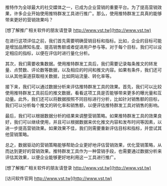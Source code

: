 推特作为全球最大的社交媒体之一，已成为企业营销的重要平台。为了提高营销效果，许多企业开始使用推特群发工具进行推广。那么，使用推特群发工具真的能够带来更好的营销效果吗？

[想了解推广相关软件的朋友请登录 http://www.vst.tw](http://www.vst.tw)

在进行这项评估之前，我们首先需要明确营销目标和指标。比如，企业的目标可能是增加品牌知名度、提高销售额或者促进用户参与等。对于每个目标，我们可以设定相应的指标，以便在评估时进行量化分析。

其次，我们需要收集数据。使用推特群发工具后，我们需要记录每条推文的转发量、点赞数、评论数等数据，以及相应的时间和推文内容。如果有条件，我们还可以从其他渠道获取相关数据，比如网站流量、转化率等。

接下来，我们可以通过数据分析来评估推特群发工具的效果。首先，我们可以比较使用推特群发工具前后的推文数据，看看这项工具是否能够带来更多的曝光量和互动量。此外，我们还可以将数据按照不同目标进行分析，比如针对销售额的目标，我们可以分析每个推文的转化率和销售额，以便评估推特群发工具对销售的影响。

最后，我们可以根据数据分析的结果来调整营销策略。如果推特群发工具的效果良好，我们可以继续使用，并且可以根据数据来优化推文内容和发布时间等因素，以进一步提高营销效果。如果效果不佳，我们则需要重新评估目标和指标，并尝试其他营销策略。

总之，数据驱动的营销策略能够帮助企业更好地评估营销效果，优化营销策略，从而达到更好的营销效果。推特群发工具作为一种营销手段，也需要通过数据分析来评估其效果，以便企业能够更好地利用这一工具进行推广。

[想了解推广相关软件的朋友请登录 http://www.vst.tw](http://www.vst.tw)


[访问软件官网 http://www.vst.tw](http://www.vst.tw)
